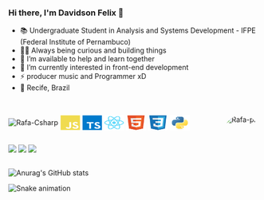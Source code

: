### Hi there, I'm Davidson Felix 👋


- 📚 Undergraduate Student in Analysis and Systems Development - IFPE (Federal Institute of Pernambuco)
- 🕵️‍♀️ Always being curious and building things
- 👯 I’m available to help and learn together
- 🔭 I’m currently interested in front-end development
- ⚡ producer music and Programmer xD
- 📍 Recife, Brazil

##
<div style="display: inline_block"><br>
  <img align="center" alt="Rafa-Csharp" height="30" width="40" src="https://img.shields.io/badge/Java-ED8B00?style=for-the-badge&logo=java&logoColor=white">
  <img align="center" alt="Rafa-Js" height="30" width="40" src="https://raw.githubusercontent.com/devicons/devicon/master/icons/javascript/javascript-plain.svg">
  <img align="center" alt="Rafa-Ts" height="30" width="40" src="https://raw.githubusercontent.com/devicons/devicon/master/icons/typescript/typescript-plain.svg">
  <img align="center" alt="Rafa-React" height="30" width="40" src="https://raw.githubusercontent.com/devicons/devicon/master/icons/react/react-original.svg">
  <img align="center" alt="Rafa-HTML" height="30" width="40" src="https://raw.githubusercontent.com/devicons/devicon/master/icons/html5/html5-original.svg">
  <img align="center" alt="Rafa-CSS" height="30" width="40" src="https://raw.githubusercontent.com/devicons/devicon/master/icons/css3/css3-original.svg">
  <img align="center" alt="Rafa-Python" height="30" width="40" src="https://raw.githubusercontent.com/devicons/devicon/master/icons/python/python-original.svg">
  <img align="right" alt="Rafa-pic" height="150" style="border-radius:50px;" src="https://user-images.githubusercontent.com/61193894/161794826-5a65e2c1-b101-4c7b-be8e-b3e0e7d65af2.png">
</div>
  
##
<div>
 
<a href="https://www.linkedin.com/in/davidson-felix-0884331ab/" target="_blank"><img src="https://img.shields.io/badge/LinkedIn-0077B5?style=for-the-badge&logo=linkedin&logoColor=white" target="_blank"></a>
<a href="https://www.instagram.com/dedeibass/" target="_blank"><img src="https://img.shields.io/badge/Instagram-E4405F?style=for-the-badge&logo=instagram&logoColor=white" target="_blank"></a>
<a href="https://www.youtube.com/channel/UCeEYbY6VWGXdUBZw_BVha-g" target="_blank"><img src="https://img.shields.io/badge/YouTube-FF0000?style=for-the-badge&logo=youtube&logoColor=white"></a>
</div>

##

  
  

![Anurag's GitHub stats](https://github-readme-stats.vercel.app/api?username=davidsonfe&show_icons=true&theme=tokyonight)



![Snake animation](https://github.com/davidsonfe/davidsonfe/blob/output/github-contribution-grid-snake.svg)

